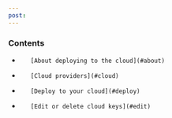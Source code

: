 ```yaml
---
post: 
---
```


### Contents

*        [About deploying to the cloud](#about)
*        [Cloud providers](#cloud)
*        [Deploy to your cloud](#deploy)
*        [Edit or delete cloud keys](#edit)

